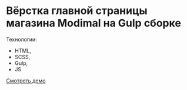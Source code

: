 # Вёрстка главной страницы магазина Modimal на Gulp сборке

Технологии:
- HTML,
- SCSS,
- Gulp,
- JS

[Смотреть демо](https://romavellas.github.io/modimal/)
